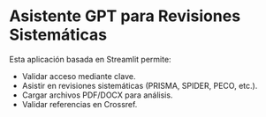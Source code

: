 # Asistente GPT para Revisiones Sistemáticas

Esta aplicación basada en Streamlit permite:
- Validar acceso mediante clave.
- Asistir en revisiones sistemáticas (PRISMA, SPIDER, PECO, etc.).
- Cargar archivos PDF/DOCX para análisis.
- Validar referencias en Crossref.